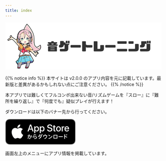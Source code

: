 ```yaml
---
title: index
---
```


![top banner](top_banner.jp.png)

{{% notice info %}}
本サイトは v2.0.0 のアプリ内容を元に記載しています。最新版と差異があるかもしれない点にご注意ください。
{{% /notice %}}

本アプリでは難しくてフルコンボ出来ない音/リズムゲームを『スロー』に『難所を繰り返し』で『何度でも』疑似プレイが行えます！

ダウンロードは以下のバナー先から行ってください。

[![App store link](img_appstore_banner.jp.png)](https://itunes.apple.com/jp/app/id1088874473?mt=8)

画面左上のメニューにアプリ情報を掲載しています。